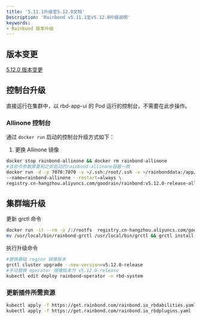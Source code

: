 ```yaml
---
title: '5.11.1升级至5.12.0文档'
Description: 'Rainbond v5.11.1至v5.12.0升级说明'
keywords:
- Rainbond 版本升级
---
```


## 版本变更

[5.12.0 版本变更](/community/change/5.12.0)

## 控制台升级

直接运行在集群中，以 rbd-app-ui 的 Pod 运行的控制台，不需要在此步操作。

### Allinone 控制台

通过 `docker run` 启动的控制台升级方式如下：

1. 更换 Allinone 镜像

```bash
docker stop rainbond-allinone && docker rm rainbond-allinone
#该命令参数需要和之前启动的rainbond-allinone容器一致
docker run -d -p 7070:7070 -v ~/.ssh:/root/.ssh -v ~/rainbonddata:/app/data \
--name=rainbond-allinone --restart=always \
registry.cn-hangzhou.aliyuncs.com/goodrain/rainbond:v5.12.0-release-allinone
```

## 集群端升级

更新 grctl 命令

```bash
docker run -it --rm -v /:/rootfs  registry.cn-hangzhou.aliyuncs.com/goodrain/rbd-grctl:v5.12.0-release copy
mv /usr/local/bin/rainbond-grctl /usr/local/bin/grctl && grctl install
```

执行升级命令

```bash
#替换基础 region 镜像版本
grctl cluster upgrade --new-version=v5.12.0-release
#手动替换 operator 镜像版本为 v5.12.0-release
kubectl edit deploy rainbond-operator -n rbd-system
```

### 更新插件所需资源

```bash
kubectl apply -f https://get.rainbond.com/rainbond.io_rbdabilities.yaml
kubectl apply -f https://get.rainbond.com/rainbond.io_rbdplugins.yaml
```
